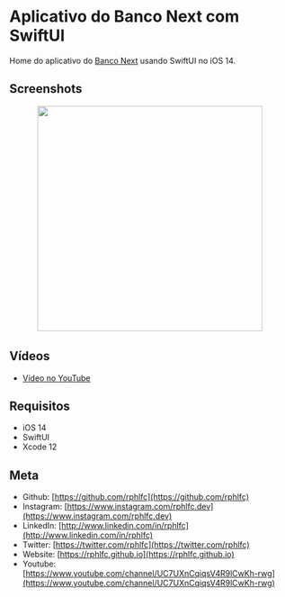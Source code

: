 # Aplicativo do Banco Next com SwiftUI
Home do aplicativo do [Banco Next](https://next.me) usando SwiftUI no iOS 14.

## Screenshots
<p align="center">
    <img src="https://user-images.githubusercontent.com/16376748/103241770-fdca0600-4932-11eb-9a3d-8cedd760387e.png" width="400">&nbsp;
</p>

## Vídeos
- [Vídeo no YouTube](https://youtu.be/b8--mEEYsoo)

## Requisitos
- iOS 14
- SwiftUI
- Xcode 12

## Meta
- Github: [https://github.com/rphlfc](https://github.com/rphlfc)
- Instagram: [https://www.instagram.com/rphlfc.dev](https://www.instagram.com/rphlfc.dev)
- LinkedIn: [http://www.linkedin.com/in/rphlfc](http://www.linkedin.com/in/rphlfc)
- Twitter: [https://twitter.com/rphlfc](https://twitter.com/rphlfc)
- Website: [https://rphlfc.github.io](https://rphlfc.github.io)
- Youtube: [https://www.youtube.com/channel/UC7UXnCqiqsV4R9lCwKh-rwg](https://www.youtube.com/channel/UC7UXnCqiqsV4R9lCwKh-rwg)



